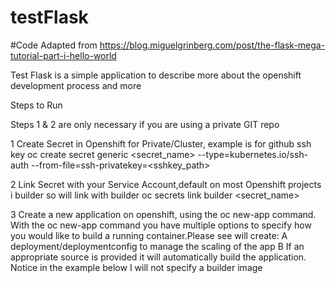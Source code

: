 # testFlask
#Code Adapted from https://blog.miguelgrinberg.com/post/the-flask-mega-tutorial-part-i-hello-world

Test Flask is a simple application to describe more about the openshift development process and more
 
Steps to Run

Steps 1 & 2 are only necessary if you are using a private GIT repo

1 Create Secret in Openshift for Private/Cluster, example is for github ssh key
oc create secret generic <secret_name> --type=kubernetes.io/ssh-auth --from-file=ssh-privatekey=<sshkey_path>

2 Link Secret with your Service Account,default on most Openshift projects i builder so will link with builder
oc secrets link builder <secret_name>

3 Create a new application on openshift, using the oc new-app command. With the oc new-app command you have multiple options to specify how you would like to build a running container.Please see 
will create:
     A deployment/deploymentconfig to manage the scaling of the app
     B If an appropriate source is provided it will automatically build the application. Notice in the example below I will not specify a builder image